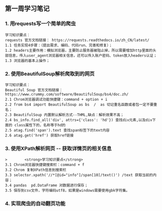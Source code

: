 ## 第一周学习笔记

### 1. 用requests写一个简单的爬虫
    学习知识要点：
    requests 官方文档链接： https://requests.readthedocs.io/zh_CN/latest/
    1.1 任务实现4步骤：（提出需求、编码、代码run、完善和修复）；
    1.2 headers主要作用：模拟浏览器，主要防止服务器被阻止掉，所以需要增加http里面的头部信息，传入user_agent浏览器相关信息，还可以传入账户密码、token放入headers认证；
    1.3 浏览器的基本上操作；
     
### 2. 使用BeautifulSoup解析爬取到的网页
    学习知识要点：
    Beautiful Soup 官方文档链接： https://www.crummy.com/software/BeautifulSoup/bs4/doc.zh/
    2.1 Chrom浏览器调试功能快捷键：command + option + i 
    2.2 from bs4 import BeautifulSoup as bs  /  as 切记重名函数或者包一定不要重名；
    2.3 BeautifulSoup 内置默认解析方式--THML,缺点：解析效果不高；
    2.4 bs_info.find_all('div', attrs={'class': 'hd'}) 查找div元素,以及div下面的 class属性下的，名称等于hd的
    2.5 atag.find('span').text 查找span标签下的text内容
    2.6 atag.get('href') 获取href链接

### 3. 使用XPath解析网页 -- 获取详情页的相关信息
    >        <strong>学习知识要点</strong>
    3.1 Chrom浏览器快捷键搜索栏：command + f
    3.2 Chrom 复制XPath信息到搜索栏
    3.3 selector.xpath('//*[@id="info"]/span[10]/text()') /text 获取当前的内容；
    3.4 pandas  pd.DataFrame 对数据进行保存；
    3.5 保存到csv文件，字符编码utf8，如果是windows需要使用gbk字符集。

### 4. 实现爬虫的自动翻页功能
